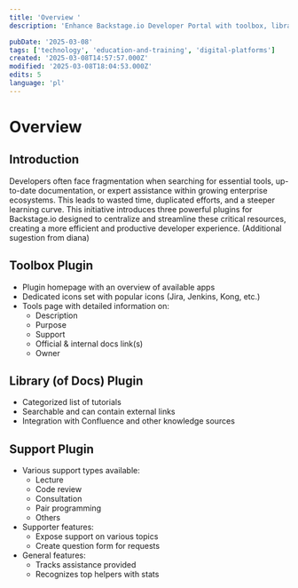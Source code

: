 ```yaml
---
title: 'Overview '
description: 'Enhance Backstage.io Developer Portal with toolbox, library, and support plugins'

pubDate: '2025-03-08'
tags: ['technology', 'education-and-training', 'digital-platforms']
created: '2025-03-08T14:57:57.000Z'
modified: '2025-03-08T18:04:53.000Z'
edits: 5
language: 'pl'
---
```


# Overview

## Introduction

Developers often face fragmentation when searching for essential tools, up-to-date documentation, or expert assistance within growing enterprise ecosystems. This leads to wasted time, duplicated efforts, and a steeper learning curve. This initiative introduces three powerful plugins for Backstage.io designed to centralize and streamline these critical resources, creating a more efficient and productive developer experience. (Additional sugestion from diana)

## Toolbox Plugin

- Plugin homepage with an overview of available apps
- Dedicated icons set with popular icons (Jira, Jenkins, Kong, etc.)
- Tools page with detailed information on:
  - Description
  - Purpose
  - Support
  - Official & internal docs link(s)
  - Owner

## Library (of Docs) Plugin

- Categorized list of tutorials
- Searchable and can contain external links
- Integration with Confluence and other knowledge sources

## Support Plugin

- Various support types available:
  - Lecture
  - Code review
  - Consultation
  - Pair programming
  - Others
- Supporter features:
  - Expose support on various topics
  - Create question form for requests
- General features:
  - Tracks assistance provided
  - Recognizes top helpers with stats
